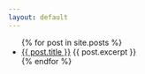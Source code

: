```yaml
---
layout: default
---
```


<ul>
{% for post in site.posts %}
    <li>
    <a href="{{ post.url }}">{{ post.title }}</a>
    {{ post.excerpt }}
    </li>
{% endfor %}
</ul>